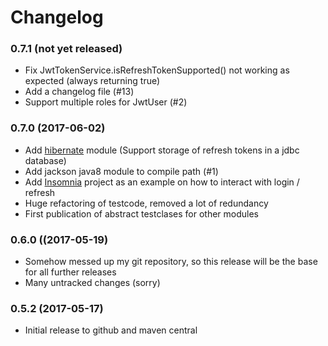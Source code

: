 # Changelog

### 0.7.1 (not yet released)
* Fix JwtTokenService.isRefreshTokenSupported() not working as expected (always returning true)
* Add a changelog file (#13)
* Support multiple roles for JwtUser (#2)

### 0.7.0 (2017-06-02)
* Add [hibernate](hibernate/) module (Support storage of refresh tokens in a jdbc database)
* Add jackson java8 module to compile path (#1)
* Add [Insomnia](https://insomnia.rest/) project as an example on how to interact with login / refresh
* Huge refactoring of testcode, removed a lot of redundancy
* First publication of abstract testclases for other modules

### 0.6.0 ((2017-05-19)
* Somehow messed up my git repository, so this release will be the base for all further releases
* Many untracked changes (sorry)

### 0.5.2 (2017-05-17)
* Initial release to github and maven central
